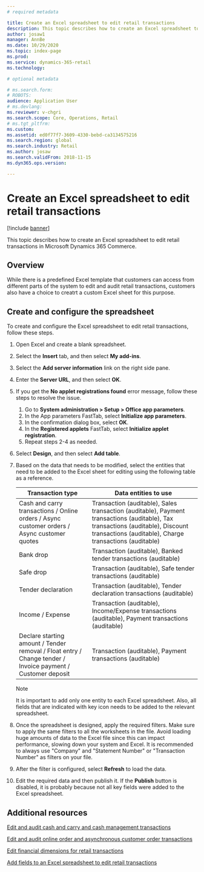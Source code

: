 ```yaml
---
# required metadata

title: Create an Excel spreadsheet to edit retail transactions
description: This topic describes how to create an Excel spreadsheet to edit retail transactions in Microsoft Dynamics 365 Commerce.
author: josaw1
manager: AnnBe
ms.date: 10/29/2020
ms.topic: index-page
ms.prod: 
ms.service: dynamics-365-retail
ms.technology: 

# optional metadata

# ms.search.form: 
# ROBOTS: 
audience: Application User
# ms.devlang: 
ms.reviewer: v-chgri
ms.search.scope: Core, Operations, Retail
# ms.tgt_pltfrm: 
ms.custom: 
ms.assetid: ed0f77f7-3609-4330-bebd-ca3134575216
ms.search.region: global
ms.search.industry: Retail
ms.author: josaw
ms.search.validFrom: 2018-11-15
ms.dyn365.ops.version: 

---
```

# Create an Excel spreadsheet to edit retail transactions

[!include [banner](../includes/banner.md)]

This topic describes how to create an Excel spreadsheet to edit retail transactions in Microsoft Dynamics 365 Commerce.

## Overview

While there is a predefined Excel template that customers can access from different parts of the system to edit and audit retail transactions, customers also have a choice to creatrt a custom Excel sheet for this purpose.

## Create and configure the spreadsheet

To create and configure the Excel spreadsheet to edit retail transactions, follow these steps.

1. Open Excel and create a blank spreadsheet.
1. Select the **Insert** tab, and then select **My add-ins**.
1. Select the **Add server information** link on the right side pane. 
1. Enter the **Server URL**, and then select **OK**.
1. If you get the **No applet registrations found** error message, follow these steps to resolve the issue.
    1. Go to **System administration > Setup > Office app parameters**.
    1. In the App parameters FastTab, select **Initialize app parameters**.
    1. In the confirmation dialog box, select **OK**.
    1. In the **Registered applets** FastTab, select **Initialize applet registration**.
    1. Repeat steps 2-4 as needed.   
1. Select **Design**, and then select **Add table**.
1. Based on the data that needs to be modified, select the entities that need to be added to the Excel sheet for editing using the following table as a reference.
    
    | Transaction type | Data entities to use|
    |------------------|---------------------|
    | Cash and carry transactions / Online orders / Async customer orders / Async customer quotes | Transaction (auditable), Sales transaction (auditable), Payment transactions (auditable), Tax transactions (auditable), Discount transactions (auditable), Charge transactions (auditable) |
    | Bank drop | Transaction (auditable), Banked tender transactions (auditable) |
    | Safe drop |	Transaction (auditable), Safe tender transactions (auditable) |
    | Tender declaration | Transaction (auditable), Tender declaration transactions (auditable) |
    | Income / Expense | Transaction (auditable), Income/Expense transactions (auditable), Payment transactions (auditable) |
    | Declare starting amount / Tender removal / Float entry / Change tender / Invoice payment / Customer deposit | Transaction (auditable), Payment transactions (auditable) |

    > [!NOTE]
    > It is important to add only one entity to each Excel spreadsheet. Also, all fields that are indicated with key icon needs to be added to the relevant spreadsheet.

1. Once the spreadsheet is designed, apply the required filters. Make sure to apply the same filters to all the worksheets in the file. Avoid loading huge amounts of data to the Excel file since this can impact performance, slowing down your system and Excel. It is recommended to always use "Company" and "Statement Number" or "Transaction Number" as filters on your file.
1. After the filter is configured, select **Refresh** to load the data.
1. Edit the required data and then publish it. If the **Publish** button is disabled, it is probably because not all key fields were added to the Excel spreadsheet.

## Additional resources

[Edit and audit cash and carry and cash management transactions](edit-cash-trans.md)

[Edit and audit online order and asynchronous customer order transactions](edit-order-trans.md)

[Edit financial dimensions for retail transactions](edit-financial-dim.md)

[Add fields to an Excel spreadsheet to edit retail transactions](add-fields-excel.md)
